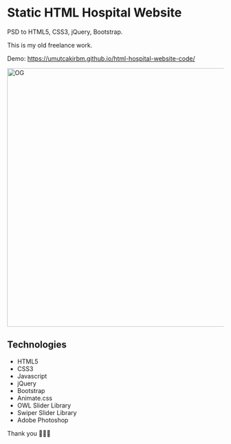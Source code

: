 # Static HTML Hospital Website
PSD to HTML5, CSS3, jQuery, Bootstrap.

This is my old freelance work.

Demo: https://umutcakirbm.github.io/html-hospital-website-code/

<img src="https://repository-images.githubusercontent.com/419790065/373b4ebc-5701-46eb-83de-f79075f280aa" width="600" alt="OG" />

## Technologies ##
- HTML5
- CSS3
- Javascript
- jQuery
- Bootstrap
- Animate.css
- OWL Slider Library
- Swiper Slider Library
- Adobe Photoshop

Thank you 👨🏻‍💻
